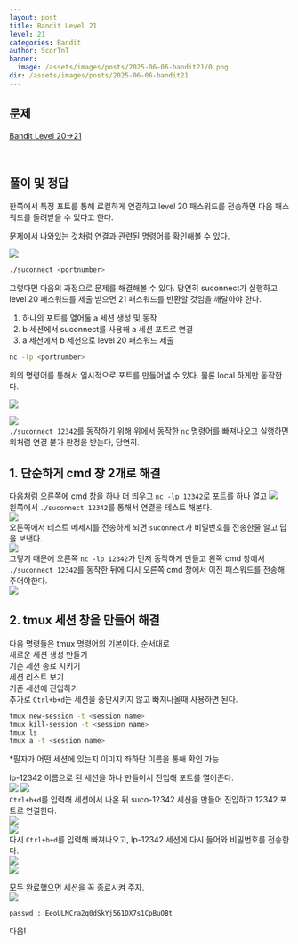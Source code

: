 ```yaml
---
layout: post
title: Bandit Level 21
level: 21
categories: Bandit
author: ScorTnT
banner:
  image: /assets/images/posts/2025-06-06-bandit21/0.png
dir: /assets/images/posts/2025-06-06-bandit21
---
```


## 문제

[Bandit Level 20->21](https://overthewire.org/wargames/bandit/bandit{{page.level}}.html)

<br> <!--
![]({{page.dir}}/0.png) 
mkdir ./assets/images/posts/2025-06-06-bandit21
`passwd : 0qXahG8ZjOVMN9Ghs7iOWsCfZyXOUbYO`
bash
openssl s_client localhost:30001
ssh -p 2220 bandit17@bandit.labs.overthewire.org -i 17_rsa
ssh -p 2220 bandit20@bandit.labs.overthewire.org
-->

## 풀이 및 정답
한쪽에서 특정 포트를 통해 로컬하게 연결하고 level 20 패스워드를 전송하면 다음 패스워드를 돌려받을 수 있다고 한다.  

문제에서 나와있는 것처럼 연결과 관련된 명령어를 확인해볼 수 있다.  
  
![]({{page.dir}}/0.png)  
  
```bash
./suconnect <portnumber>
```
  
그렇다면 다음의 과정으로 문제를 해결해볼 수 있다.
당연히 suconnect가 실행하고 level 20 패스워드를 제출 받으면 21 패스워드를 반환할 것임을 깨달아야 한다.  
  
1) 하나의 포트를 열어둘 a 세션 생성 및 동작
2) b 세션에서 suconnect를 사용해 a 세션 포트로 연결
3) a 세션에서 b 세션으로 level 20 패스워드 제출
  
```bash
nc -lp <portnumber>
```
위의 명령어를 통해서 일시적으로 포트를 만들어낼 수 있다. 물론 local 하게만 동작한다.  

![]({{page.dir}}/1.png)  

![]({{page.dir}}/2.png)  
`./suconnect 12342`를 동작하기 위해 위에서 동작한 `nc` 명령어를 빠져나오고 실행하면 위처럼 연결 불가 판정을 받는다, 당연히.  

## 1. 단순하게 cmd 창 2개로 해결
다음처럼 오른쪽에 cmd 창을 하나 더 띄우고 `nc -lp 12342`로 포트를 하나 열고
![]({{page.dir}}/3.png)  
왼쪽에서 `./suconnect 12342`를 통해서 연결을 테스트 해본다.  
![]({{page.dir}}/4.png)  
오른쪽에서 테스트 메세지를 전송하게 되면 `suconnect`가 비밀번호를 전송한줄 알고 답을 보낸다.   
![]({{page.dir}}/5.png)  
그렇기 때문에 오른쪽 `nc -lp 12342`가 먼저 동작하게 만들고 왼쪽 cmd 창에서 `./suconnect 12342`를 동작한 뒤에 다시 오른쪽 cmd 창에서 이전 패스워드를 전송해 주어야한다.   
![]({{page.dir}}/6.png)  
  
  
  
## 2. tmux 세션 창을 만들어 해결

다음 명령들은 tmux 명령어의 기본이다. 순서대로  
새로운 세션 생성 만들기  
기존 세션 종료 시키기  
세션 리스트 보기  
기존 세션에 진입하기  
추가로 `Ctrl+b+d`는 세션을 중단시키지 않고 빠져나올때 사용하면 된다.  

```bash
tmux new-session -t <session name>
tmux kill-session -t <session name>
tmux ls
tmux a -t <session name>
```

*필자가 어떤 세션에 있는지 이미지 좌하단 이름을 통해 확인 가능

lp-12342 이름으로 된 세션을 하나 만들어서 진입해 포트를 열어준다.  
![]({{page.dir}}/7.png)
![]({{page.dir}}/8.png)  
`Ctrl+b+d`를 입력해 세션에서 나온 뒤 suco-12342 세션을 만들어 진입하고 12342 포트로 연결한다.  
![]({{page.dir}}/12.png)  
![]({{page.dir}}/9.png)  
다시 `Ctrl+b+d`를 입력해 빠져나오고, lp-12342 세션에 다시 들어와 비밀번호를 전송한다.  
![]({{page.dir}}/10.png)  
![]({{page.dir}}/11.png)  

모두 완료했으면 세션을 꼭 종료시켜 주자.  
![]({{page.dir}}/13.png)  

`passwd : EeoULMCra2q0dSkYj561DX7s1CpBuOBt`

다음!